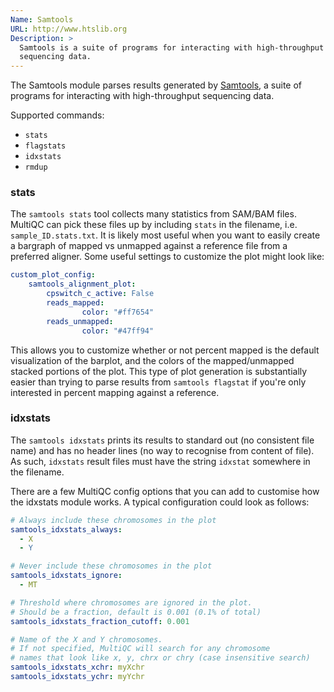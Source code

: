 ```yaml
---
Name: Samtools
URL: http://www.htslib.org
Description: >
  Samtools is a suite of programs for interacting with high-throughput
  sequencing data.
---
```


The Samtools module parses results generated by
[Samtools](http://www.htslib.org),
a suite of programs for interacting with high-throughput
sequencing data.

Supported commands:

- `stats`
- `flagstats`
- `idxstats`
- `rmdup`

### stats

The `samtools stats` tool collects many statistics from SAM/BAM files. MultiQC can pick these files up by including `stats` in the filename, i.e. `sample_ID.stats.txt`. It is likely most useful when you want to easily create a bargraph of mapped vs unmapped against a reference file from a preferred aligner. Some useful settings to customize the plot might look like:

```yaml
custom_plot_config:
    samtools_alignment_plot:
        cpswitch_c_active: False
        reads_mapped:
                color: "#ff7654"
        reads_unmapped:
                color: "#47ff94"
```
This allows you to customize whether or not percent mapped is the default visualization of the barplot, and the colors of the mapped/unmapped stacked portions of the plot. This type of plot generation is substantially easier than trying to parse results from `samtools flagstat` if you're only interested in percent mapping against a reference.

### idxstats

The `samtools idxstats` prints its results to standard
out (no consistent file name) and has no header lines
(no way to recognise from content of file). As such, `idxstats`
result files must have the string `idxstat` somewhere in the filename.

There are a few MultiQC config options that you can add to
customise how the idxstats module works. A typical configuration
could look as follows:

```yaml
# Always include these chromosomes in the plot
samtools_idxstats_always:
  - X
  - Y

# Never include these chromosomes in the plot
samtools_idxstats_ignore:
  - MT

# Threshold where chromosomes are ignored in the plot.
# Should be a fraction, default is 0.001 (0.1% of total)
samtools_idxstats_fraction_cutoff: 0.001

# Name of the X and Y chromosomes.
# If not specified, MultiQC will search for any chromosome
# names that look like x, y, chrx or chry (case insensitive search)
samtools_idxstats_xchr: myXchr
samtools_idxstats_ychr: myYchr
```
